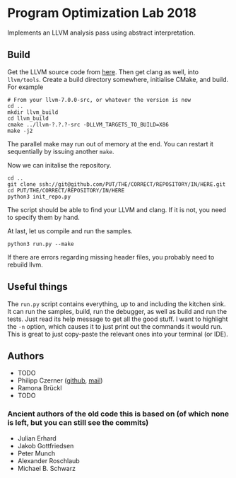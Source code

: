 # Program Optimization Lab 2018

Implements an LLVM analysis pass using abstract interpretation.

## Build

Get the LLVM source code from [here](http://releases.llvm.org/download.html). Then get clang as well, into `llvm/tools`. Create a build directory somewhere, initialise CMake, and build. For example

    # From your llvm-7.0.0-src, or whatever the version is now
    cd ..
    mkdir llvm_build
    cd llvm_build
    cmake ../llvm-?.?.?-src -DLLVM_TARGETS_TO_BUILD=X86
    make -j2
    
The parallel make may run out of memory at the end. You can restart it sequentially by issuing another `make`.

Now we can initalise the repository.

    cd ..
    git clone ssh://git@github.com/PUT/THE/CORRECT/REPOSITORY/IN/HERE.git
    cd PUT/THE/CORRECT/REPOSITORY/IN/HERE
    python3 init_repo.py
    
The script should be able to find your LLVM and clang. If it is not, you need to specify them by hand.

At last, let us compile and run the samples.

    python3 run.py --make
    
If there are errors regarding missing header files, you probably need to rebuild llvm.

## Useful things

The `run.py` script contains everything, up to and including the kitchen sink. It can run the samples, build, run the debugger, as well as build and run the tests. Just read its help message to get all the good stuff. I want to highlight the `-n` option, which causes it to just print out the commands it would run. This is great to just copy-paste the relevant ones into your terminal (or IDE).

## Authors

* TODO
* Philipp Czerner ([github](https://github.com/suyjuris/), [mail](mailto:philipp.czerner@nicze.de))
* Ramona Brückl
* TODO

### Ancient authors of the old code this is based on (of which none is left, but you can still see the commits)

* Julian Erhard
* Jakob Gottfriedsen
* Peter Munch
* Alexander Roschlaub
* Michael B. Schwarz


